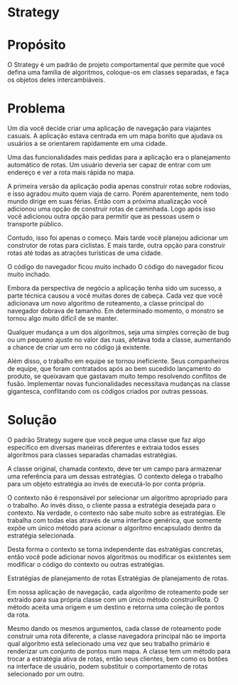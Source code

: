 # Strategy
 
 # Propósito
O Strategy é um padrão de projeto comportamental que permite que você defina uma família de algoritmos, coloque-os em classes separadas, e faça os objetos deles intercambiáveis.

# Problema
Um dia você decide criar uma aplicação de navegação para viajantes casuais. A aplicação estava centrada em um mapa bonito que ajudava os usuários a se orientarem rapidamente em uma cidade.

Uma das funcionalidades mais pedidas para a aplicação era o planejamento automático de rotas. Um usuário deveria ser capaz de entrar com um endereço e ver a rota mais rápida no mapa.

A primeira versão da aplicação podia apenas construir rotas sobre rodovias, e isso agradou muito quem viaja de carro. Porém aparentemente, nem todo mundo dirige em suas férias. Então com a próxima atualização você adicionou uma opção de construir rotas de caminhada. Logo após isso você adicionou outra opção para permitir que as pessoas usem o transporte público.

Contudo, isso foi apenas o começo. Mais tarde você planejou adicionar um construtor de rotas para ciclistas. E mais tarde, outra opção para construir rotas até todas as atrações turísticas de uma cidade.

O código do navegador ficou muito inchado
O código do navegador ficou muito inchado.

Embora da perspectiva de negócio a aplicação tenha sido um sucesso, a parte técnica causou a você muitas dores de cabeça. Cada vez que você adicionava um novo algoritmo de roteamento, a classe principal do navegador dobrava de tamanho. Em determinado momento, o monstro se tornou algo muito difícil de se manter.

Qualquer mudança a um dos algoritmos, seja uma simples correção de bug ou um pequeno ajuste no valor das ruas, afetava toda a classe, aumentando a chance de criar um erro no código já existente.

Além disso, o trabalho em equipe se tornou ineficiente. Seus companheiros de equipe, que foram contratados após ao bem sucedido lançamento do produto, se queixavam que gastavam muito tempo resolvendo conflitos de fusão. Implementar novas funcionalidades necessitava mudanças na classe gigantesca, conflitando com os códigos criados por outras pessoas.

# Solução
O padrão Strategy sugere que você pegue uma classe que faz algo específico em diversas maneiras diferentes e extraia todos esses algoritmos para classes separadas chamadas estratégias.

A classe original, chamada contexto, deve ter um campo para armazenar uma referência para um dessas estratégias. O contexto delega o trabalho para um objeto estratégia ao invés de executá-lo por conta própria.

O contexto não é responsável por selecionar um algoritmo apropriado para o trabalho. Ao invés disso, o cliente passa a estratégia desejada para o contexto. Na verdade, o contexto não sabe muito sobre as estratégias. Ele trabalha com todas elas através de uma interface genérica, que somente expõe um único método para acionar o algoritmo encapsulado dentro da estratégia selecionada.

Desta forma o contexto se torna independente das estratégias concretas, então você pode adicionar novos algoritmos ou modificar os existentes sem modificar o código do contexto ou outras estratégias.

Estratégias de planejamento de rotas
Estratégias de planejamento de rotas.

Em nossa aplicação de navegação, cada algoritmo de roteamento pode ser extraído para sua própria classe com um único método construirRota. O método aceita uma origem e um destino e retorna uma coleção de pontos da rota.

Mesmo dando os mesmos argumentos, cada classe de roteamento pode construir uma rota diferente, a classe navegadora principal não se importa qual algoritmo está selecionado uma vez que seu trabalho primário é renderizar um conjunto de pontos num mapa. A classe tem um método para trocar a estratégia ativa de rotas, então seus clientes, bem como os botões na interface de usuário, podem substituir o comportamento de rotas selecionado por um outro.